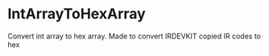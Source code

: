 # IntArrayToHexArray
Convert int array to hex array. Made to convert IRDEVKIT copied IR codes to hex
